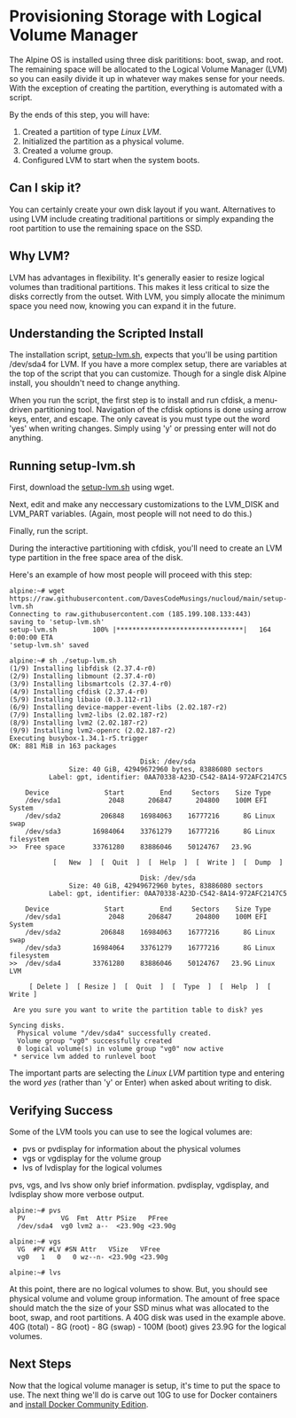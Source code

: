 # Provisioning Storage with Logical Volume Manager
The Alpine OS is installed using three disk parititions: boot, swap, and root. The remaining space will be allocated to the Logical Volume Manager (LVM) so you can easily divide it up in whatever way makes sense for your needs. With the exception of creating the partition, everything is automated with a script.

By the ends of this step, you will have:
1. Created a partition of type _Linux LVM_.
2. Initialized the partition as a physical volume. 
3. Created a volume group.
4. Configured LVM to start when the system boots.

## Can I skip it?
You can certainly create your own disk layout if you want. Alternatives to using LVM include creating traditional partitions or simply expanding the root partition to use the remaining space on the SSD.

## Why LVM?
LVM has advantages in flexibility. It's generally easier to resize logical volumes than traditional partitions. This makes it less critical to size the disks correctly from the outset. With LVM, you simply allocate the minimum space you need now, knowing you can expand it in the future.

## Understanding the Scripted Install
The installation script, [setup-lvm.sh](https://raw.githubusercontent.com/DavesCodeMusings/nucloud/main/setup-lvm.sh), expects that you'll be using partition /dev/sda4 for LVM. If you have a more complex setup, there are variables at the top of the script that you can customize. Though for a single disk Alpine install, you shouldn't need to change anything.

When you run the script, the first step is to install and run cfdisk, a menu-driven partitioning tool. Navigation of the cfdisk options is done using arrow keys, enter, and escape. The only caveat is you must type out the word 'yes' when writing changes. Simply using 'y' or pressing enter will not do anything.

## Running setup-lvm.sh
First, download the [setup-lvm.sh](https://raw.githubusercontent.com/DavesCodeMusings/nucloud/main/setup-lvm.sh) using wget.

Next, edit and make any neccessary customizations to the LVM_DISK and LVM_PART variables. (Again, most people will not need to do this.)

Finally, run the script.

During the interactive partitioning with cfdisk, you'll need to create an LVM type partition in the free space area of the disk.

Here's an example of how most people will proceed with this step:

```
alpine:~# wget https://raw.githubusercontent.com/DavesCodeMusings/nucloud/main/setup-lvm.sh
Connecting to raw.githubusercontent.com (185.199.108.133:443)
saving to 'setup-lvm.sh'
setup-lvm.sh         100% |********************************|   164  0:00:00 ETA
'setup-lvm.sh' saved

alpine:~# sh ./setup-lvm.sh
(1/9) Installing libfdisk (2.37.4-r0)
(2/9) Installing libmount (2.37.4-r0)
(3/9) Installing libsmartcols (2.37.4-r0)
(4/9) Installing cfdisk (2.37.4-r0)
(5/9) Installing libaio (0.3.112-r1)
(6/9) Installing device-mapper-event-libs (2.02.187-r2)
(7/9) Installing lvm2-libs (2.02.187-r2)
(8/9) Installing lvm2 (2.02.187-r2)
(9/9) Installing lvm2-openrc (2.02.187-r2)
Executing busybox-1.34.1-r5.trigger
OK: 881 MiB in 163 packages

                                 Disk: /dev/sda
               Size: 40 GiB, 42949672960 bytes, 83886080 sectors
          Label: gpt, identifier: 0AA70338-A23D-C542-8A14-972AFC2147C5

    Device              Start         End     Sectors    Size Type
    /dev/sda1            2048      206847      204800    100M EFI System
    /dev/sda2          206848    16984063    16777216      8G Linux swap
    /dev/sda3        16984064    33761279    16777216      8G Linux filesystem
>>  Free space       33761280    83886046    50124767   23.9G                   

           [   New  ]  [  Quit  ]  [  Help  ]  [  Write ]  [  Dump  ]
           
                                 Disk: /dev/sda
               Size: 40 GiB, 42949672960 bytes, 83886080 sectors
          Label: gpt, identifier: 0AA70338-A23D-C542-8A14-972AFC2147C5

    Device              Start         End     Sectors    Size Type
    /dev/sda1            2048      206847      204800    100M EFI System
    /dev/sda2          206848    16984063    16777216      8G Linux swap
    /dev/sda3        16984064    33761279    16777216      8G Linux filesystem
>>  /dev/sda4        33761280    83886046    50124767   23.9G Linux LVM

     [ Delete ]  [ Resize ]  [  Quit  ]  [  Type  ]  [  Help  ]  [  Write ]

 Are you sure you want to write the partition table to disk? yes

Syncing disks.
  Physical volume "/dev/sda4" successfully created.
  Volume group "vg0" successfully created
  0 logical volume(s) in volume group "vg0" now active
 * service lvm added to runlevel boot
```

The important parts are selecting the _Linux LVM_ partition type and entering the word _yes_ (rather than 'y' or Enter) when asked about writing to disk.

## Verifying Success
Some of the LVM tools you can use to see the logical volumes are:
* pvs or pvdisplay for information about the physical volumes
* vgs or vgdisplay for the volume group
* lvs of lvdisplay for the logical volumes

pvs, vgs, and lvs show only brief information. pvdisplay, vgdisplay, and lvdisplay show more verbose output.

```
alpine:~# pvs
  PV         VG  Fmt  Attr PSize   PFree
  /dev/sda4  vg0 lvm2 a--  <23.90g <23.90g

alpine:~# vgs
  VG  #PV #LV #SN Attr   VSize   VFree
  vg0   1   0   0 wz--n- <23.90g <23.90g

alpine:~# lvs

```

At this point, there are no logical volumes to show. But, you should see physical volume and volume group information. The amount of free space should match the the size of your SSD minus what was allocated to the boot, swap, and root partitions. A 40G disk was used in the example above. 40G (total) - 8G (root) - 8G (swap) - 100M (boot) gives 23.9G for the logical volumes.

## Next Steps
Now that the logical volume manager is setup, it's time to put the space to use. The next thing we'll do is carve out 10G to use for Docker containers and [install Docker Community Edition](03_Docker.md).
